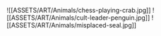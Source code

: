 ![[ASSETS/ART/Animals/chess-playing-crab.jpg]]
![[ASSETS/ART/Animals/cult-leader-penguin.jpg]]
![[ASSETS/ART/Animals/misplaced-seal.jpg]]
